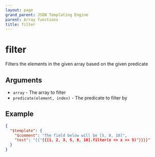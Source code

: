 ```yaml
---
layout: page
grand_parent: JSON Templating Engine
parent: Array functions
title: filter
---
```


# filter

Filters the elements in the given array based on the given predicate
## Arguments

- `array` - The array to filter
- `predicate(element, index)` - The predicate to filter by

## Example

```json
{
  "$template": {
	"$comment": "The field below will be [5, 8, 10]",
	"test": "{{"{{[1, 2, 3, 5, 8, 10].filter(x => x >= 5)"}}}}"
  }
}
```
